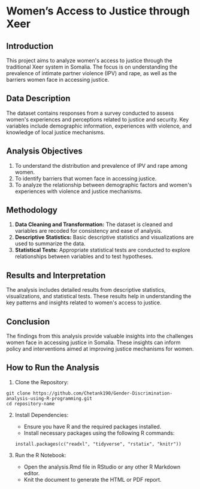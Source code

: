# Women’s Access to Justice through Xeer

## Introduction
This project aims to analyze women's access to justice through the traditional Xeer system in Somalia. The focus is on understanding the prevalence of intimate partner violence (IPV) and rape, as well as the barriers women face in accessing justice.  

## Data Description
The dataset contains responses from a survey conducted to assess women's experiences and perceptions related to justice and security. Key variables include demographic information, experiences with violence, and knowledge of local justice mechanisms.  

## Analysis Objectives 
1. To understand the distribution and prevalence of IPV and rape among women.
2. To identify barriers that women face in accessing justice.
3. To analyze the relationship between demographic factors and women's experiences with violence and justice mechanisms.

## Methodology
1. **Data Cleaning and Transformation:** The dataset is cleaned and variables are recoded for consistency and ease of analysis.
2. **Descriptive Statistics:** Basic descriptive statistics and visualizations are used to summarize the data.
3. **Statistical Tests:** Appropriate statistical tests are conducted to explore relationships between variables and to test hypotheses.


## Results and Interpretation
The analysis includes detailed results from descriptive statistics, visualizations, and statistical tests. These results help in understanding the key patterns and insights related to women's access to justice.  

## Conclusion
The findings from this analysis provide valuable insights into the challenges women face in accessing justice in Somalia. These insights can inform policy and interventions aimed at improving justice mechanisms for women.


## How to Run the Analysis

1. Clone the Repository:

```
git clone https://github.com/Chetank190/Gender-Discrimination-analysis-using-R-programming.git
cd repository-name
```

2. Install Dependencies:
    - Ensure you have R and the required packages installed.
    - Install necessary packages using the following R commands:

    ```
    install.packages(c("readxl", "tidyverse", "rstatix", "knitr"))
    ```

3. Run the R Notebook:
    - Open the analysis.Rmd file in RStudio or any other R Markdown editor.
    - Knit the document to generate the HTML or PDF report.
